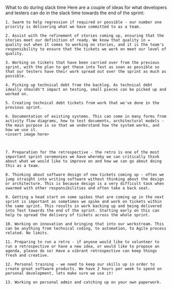 What to do during slack time
Here are a couple of ideas for what developers and testers can do in the slack time towards the end of the sprint:
 
	1. Swarm to help regression if required or possible - our number one priority is delivering what we have committed to as a team.
  
	2. Assist with the refinement of stories coming up, ensuring that the stories meet our definition of ready. We know that quality in = quality out when it comes to working on stories, and it is the team's responsibility to ensure that the tickets we work on meet our level of quality.
  
	3. Working on tickets that have been carried over from the previous sprint, with the plan to get these into Test as soon as possible so that our testers have their work spread out over the sprint as much as possible.
  
	4. Picking up technical debt from the backlog. As technical debt ideally shouldn't impact on testing, small pieces can be picked up and worked on.
  
	5. Creating technical debt tickets from work that we've done in the previous sprint.
  
	6. Documentation of existing systems. This can come in many forms from activity flow diagrams, how to test documents, architectural models - the main purpose is so that we understand how the system works, and how we use it. 
	<insert image here>

	
	 
	7. Preparation for the retrospective - the retro is one of the most important sprint ceremonies we have whereby we can critically think about what we would like to improve on and how we can go about doing this as a team.
  
	8. Thinking about software design of new tickets coming up - often we jump straight into writing software without thinking about the design or architecture. This is because design is a very difficult task when swarmed with other responsibilities and often take a back seat.
  
	9. Getting a head start on some spikes that are coming up in the next sprint is important as sometimes we spike and work on tickets within the same sprint. This results in work backing up and being delivered into Test towards the end of the sprint. Starting early on this can help to spread the delivery of tickets across the whole sprint.
  
	10. Working on innovation and bringing that into our workstream. This can be anything from technical coding, to automation, to Agile process related. No limits.
  
	11. Preparing to run a retro - if anyone would like to volunteer to run a retrospective or have a new idea, or would like to propose an agenda, please do so! Have a vibrant retrospective can keep things fresh and creative.
  
	12. Personal training - we need to keep our skills up in order to create great software products. We have 2 hours per week to spend on personal development, lets make sure we use it!
  
	13. Working on personal admin and catching up on your own paperwork.
